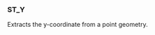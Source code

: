 <!--
This is generated by ESQL's AbstractFunctionTestCase. Do no edit it. See ../README.md for how to regenerate it.
-->

### ST_Y
Extracts the y-coordinate from a point geometry.

